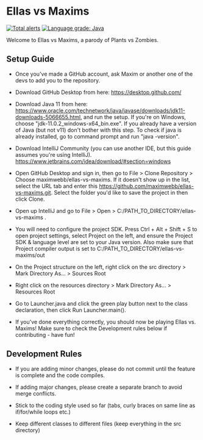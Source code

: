 # Ellas vs Maxims

[![Total alerts](https://img.shields.io/lgtm/alerts/g/maximwebb/ellas-vs-maxims.svg?logo=lgtm&logoWidth=18)](https://lgtm.com/projects/g/maximwebb/ellas-vs-maxims/alerts/)
[![Language grade: Java](https://img.shields.io/lgtm/grade/java/g/maximwebb/ellas-vs-maxims.svg?logo=lgtm&logoWidth=18)](https://lgtm.com/projects/g/maximwebb/ellas-vs-maxims/context:java)

Welcome to Ellas vs Maxims, a parody of Plants vs Zombies.

Setup Guide
------------
- Once you've made a GitHub account, ask Maxim or another one of the devs to add you to the repository.

- Download GitHub Desktop from here: https://desktop.github.com/

- Download Java 11 from here: https://www.oracle.com/technetwork/java/javase/downloads/jdk11-downloads-5066655.html, and run the setup. If you're on Windows, choose "jdk-11.0.2_windows-x64_bin.exe". If you already have a version of Java (but not v11) don't bother with this step. To check if java is already installed, go to command prompt and run "java -version".

- Download IntelliJ Community (you can use another IDE, but this guide assumes you're using IntelliJ). https://www.jetbrains.com/idea/download/#section=windows

- Open GitHub Desktop and sign in, then go to File > Clone Repository > Choose maximwebb/ellas-vs-maxims. If it doesn't show up in the list, select the URL tab and enter this https://github.com/maximwebb/ellas-vs-maxims.git. Select the folder you'd like to save the project in then click Clone.

- Open up IntelliJ and go to File > Open > C:/PATH_TO_DIRECTORY/ellas-vs-maxims .

- You will need to configure the project SDK. Press Ctrl + Alt + Shift + S to open project settings, select Project on the left, and ensure the Project SDK & language level are set to your Java version. Also make sure that Project compiler output is set to C:/PATH_TO_DIRECTORY/ellas-vs-maxims/out

- On the Project structure on the left, right click on the src directory > Mark Directory As... > Sources Root

- Right click on the resources directory > Mark Directory As... > Resources Root

- Go to Launcher.java and click the green play button next to the class declaration, then click Run Launcher.main().

- If you've done everything correctly, you should now be playing Ellas vs. Maxims! Make sure to check the Development rules below if contributing - have fun!

Development Rules
---------------

- If you are adding minor changes, please do not commit until the feature is complete and the code compiles.

- If adding major changes, please create a separate branch to avoid merge conflicts.

- Stick to the coding style used so far (tabs, curly braces on same line as if/for/while loops etc.)

- Keep different classes to different files (keep everything in the src directory)
